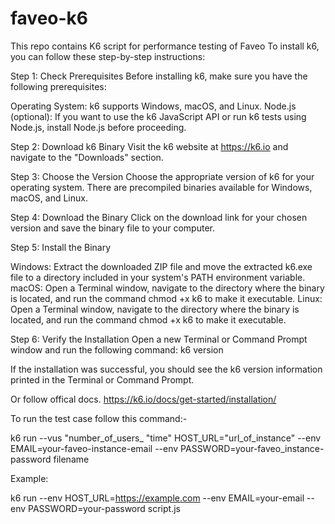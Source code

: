 # faveo-k6
This repo contains K6 script for performance testing of Faveo
To install k6, you can follow these step-by-step instructions:

Step 1: Check Prerequisites
Before installing k6, make sure you have the following prerequisites:

Operating System: k6 supports Windows, macOS, and Linux.
Node.js (optional): If you want to use the k6 JavaScript API or run k6 tests using Node.js, install Node.js before proceeding.

Step 2: Download k6 Binary
Visit the k6 website at https://k6.io and navigate to the "Downloads" section.

Step 3: Choose the Version
Choose the appropriate version of k6 for your operating system. There are precompiled binaries available for Windows, macOS, and Linux.

Step 4: Download the Binary
Click on the download link for your chosen version and save the binary file to your computer.

Step 5: Install the Binary

Windows: Extract the downloaded ZIP file and move the extracted k6.exe file to a directory included in your system's PATH environment variable.
macOS: Open a Terminal window, navigate to the directory where the binary is located, and run the command chmod +x k6 to make it executable.
Linux: Open a Terminal window, navigate to the directory where the binary is located, and run the command chmod +x k6 to make it executable.

Step 6: Verify the Installation
Open a new Terminal or Command Prompt window and run the following command:
k6 version

If the installation was successful, you should see the k6 version information printed in the Terminal or Command Prompt.

Or follow offical docs.
https://k6.io/docs/get-started/installation/




To run the test case follow this command:-

k6 run --vus "number_of_users_ "time" HOST_URL="url_of_instance" --env EMAIL=your-faveo-instance-email --env PASSWORD=your-faveo_instance-password filename

Example:

k6 run --env HOST_URL=https://example.com --env EMAIL=your-email --env PASSWORD=your-password script.js
